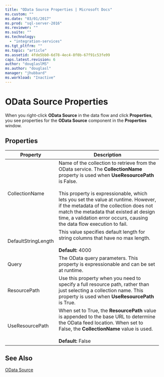 ```yaml
---
title: "OData Source Properties | Microsoft Docs"
ms.custom: ""
ms.date: "03/01/2017"
ms.prod: "sql-server-2016"
ms.reviewer: ""
ms.suite: ""
ms.technology: 
  - "integration-services"
ms.tgt_pltfrm: ""
ms.topic: "article"
ms.assetid: 4fde5bb0-6d78-4ec4-8f0b-67f91c53fe99
caps.latest.revision: 6
author: "douglaslMS"
ms.author: "douglasl"
manager: "jhubbard"
ms.workload: "Inactive"
---
```

# OData Source Properties
When you right-click **OData Source** in the data flow and click **Properties**, you see properties for the **OData Source** component in the **Properties** window.  

## Properties 
|Property|Description|  
|-|-|  
|CollectionName|Name of the collection to retrieve from the OData service. The **CollectionName** property is used when **UseResourcePath** is False.<br /><br /> This property is expressionable, which lets you set the value at runtime. However, if the metadata of the collection does not match the metadata that existed at design time, a validation error occurs, causing the data flow execution to fail.|  
|DefaultStringLength|This value specifies default length for string columns that have no max length.<br /><br /> **Default:** 4000|  
|Query|The OData query parameters. This property is expressionable and can be set at runtime.|  
|ResourcePath|Use this property when you need to specify a full resource path, rather than just selecting a collection name. This property is used when **UseResourcePath** is True.|  
|UseResourcePath|When set to True, the **ResourcePath** value is appended to the base URL to determine the OData feed location. When set to False, the **CollectionName** value is used.<br /><br /> **Default:** False|  
  
## See Also
[OData Source](odata-source.md)
